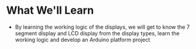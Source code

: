# What We'll Learn
- By learning the working logic of the displays, we will get to know the 7 segment display and LCD display from the display types, learn the working logic and develop an Arduino platform project
